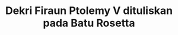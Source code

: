 ---
layout: quote
permalink: /ms/
langtag: ms
type: modern
script: Latn
langName: Bahasa Melayu
englishLangName: Malay
title: Dekri Firaun Ptolemy V dituliskan pada Batu Rosetta
quote: Salinan Dekri ini akan dipotong dalam hieroglif, demotik, dan Yunani pada lempeng basalit dan ditempatkan di kuil pertama, kedua, dan ketiga di sebelah patung Ptolemy, dewa kehidupan abadi.
reference: Dekri Ptolemy V pada Batu Rosetta, 196 SM, Muzium British.
imageAlt: Syiling dengan wajah Ptolemy V
selectAriaLabel: Pilih bahasa
buttonRandom: Rawak
direction: ltr
---